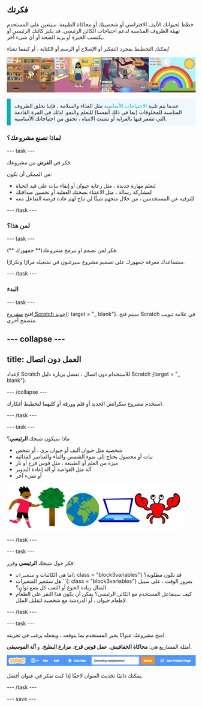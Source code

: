 ## فكرتك

خطط لحيوانك الأليف الافتراضي أو شخصيتك أو محاكاة الطبيعة. سيتعين على المستخدم تهيئة الظروف المناسبة لدعم احتياجات الكائن الرئيسي. قد يكبر كائنك الرئيسي أو يكتسب الخبرة أو يزيد الصحة أو أي شيء آخر.

يمكنك التخطيط بمجرد التفكير أو الإصلاح أو الرسم أو الكتابة ، أو كيفما تشاء!

![](images/step2_image.png)

<p style="border-left: solid; border-width:10px; border-color: #0faeb0; background-color: aliceblue; padding: 10px;">
عندما يتم تلبية <span style="color: #0faeb0">الاحتياجات الأساسية</span> مثل الغذاء والسلامة ، فإننا نخلق الظروف المناسبة للمخلوقات (بما في ذلك أنفسنا) للتعلم والنمو. لذلك في المرة القادمة التي تشعر فيها بالغرابة أو تشتت الانتباه ، تحقق من احتياجاتك الأساسية.  
</p>

### لماذا تصنع مشروعك؟

--- task ---

فكر في **الغرض** من مشروعك.

من الممكن أن تكون:
- لتعلم مهارة جديدة ، مثل رعاية حيوان أو إبقاء نبات على قيد الحياة
- لمشاركة رسالة ، مثل الاعتناء بصحتك العقلية أو تحسين صداقتك
- للترفيه عن المستخدمين ، من خلال منحهم شيئًا لن تتاح لهم عادة فرصة التفاعل معه

--- /task ---

### لمن هذا؟

--- task ---

فكر لمن تصمم او تبرمج مشروعك(** جمهورك **).

ستساعدك معرفة جمهورك على تصميم مشروع سيرغبون في تشغيله مرارًا وتكرارًا.

--- /task ---

### البدء

--- task ---

افتح [مشروع Scratch جديد](http://rpf.io/scratch-new){: target = "_ blank"}. سيتم فتح Scratch في علامة تبويب متصفح أخرى.

--- collapse ---
---
title: العمل دون اتصال
---

لإعداد Scratch للاستخدام دون اتصال ، تفضل بزيارة دليل Scratch [{](https://learning-admin.raspberrypi.org/en/projects/getting-started-scratch/1)target = "_ blank"}.

--- /collapse ---

استخدم مشروع سكراتش الجديد أو قلم وورقة أو كليهما لتخطيط أفكارك.

--- /task ---

--- task ---

ماذا سيكون شبحك **الرئيسي**؟
+ شخصية مثل حيوان أليف أو حيوان بري ، أو شخص
+ نبات أو محصول يحتاج إلى ضوء الشمس والماء والعناصر الغذائية
+ ميزة من العلم أو الطبيعة ، مثل قوس قزح أو نار
+ آلة مثل الغواصة أو آلة إعادة التدوير
+ أو شيء آخر

![بعض الأمثلة على العفاريت التي يمكن استخدامها ؛ سلطعون ، شجرة ، العالم ، كمبيوتر محمول.](images/sprite-examples.png)

--- /task ---

--- task ---

فكر حول شبحك **الرئيسي** وقرر:

+ ما هي الكائنات و `متغيرات`{: class = "block3variables"} قد تكون مطلوبة؟
+ هل ستتغير المتغيرات ``{: class = "block3variables"} بمرور الوقت ، على سبيل المثال زيادة الجوع أو التعب كل بضع ثوانٍ؟
+ كيف سيتفاعل المستخدم مع الكائن الرئيسي؟ يمكن أن يكون هذا النقر على الطعام لإطعام حيوان ، أو الدردشة مع شخصية لتقليل الملل.

--- /task ---

--- task ---

امنح مشروعك عنوانًا يخبر المستخدم بما يتوقعه ، ويجعله يرغب في تجربته.

أمثلة المشاريع هي: **محاكاة الخفافيش**، **عمل قوس قزح**، **مزارع البطيخ**، و **آلة الموسيقى**.

![تم ملء شريط قائمة Scratch بعنوان اسم المشروع.](images/project-name.png)

يمكنك دائمًا تحديث العنوان لاحقًا إذا كنت تفكر في عنوان أفضل.

--- /task ---

--- save ---
